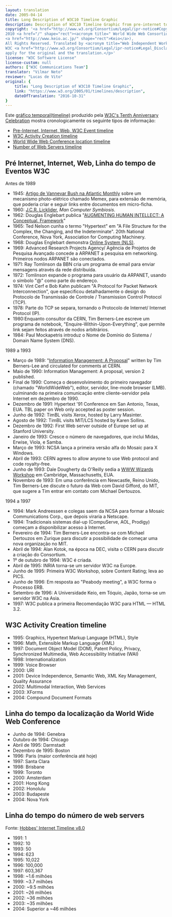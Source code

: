 ```yaml
---
layout: translation
date: 2005-04-14
title: Long Description of W3C10 Timeline Graphic
description: Description of W3C10 Timeline Graphic from pre-internet to date
copyright: '<a href="http://www.w3.org/Consortium/Legal/ipr-notice#Copyright" shape="rect">Copyright</a> of the original
2010 <a href="/" shape="rect"><acronym title=" World Wide Web Consortium">W3C</acronym></a><sup></sup> (<a href=" http://www.csail.mit.edu/" shape="rect"><acronym title=" Massachusetts Institute of Technology">MIT</acronym></a>, <a href="http://www.ercim.org/" shape="rect"><acronym title=" European Research Consortium for Informatics and Mathematics">ERCIM</acronym></a>,
<a href="http://www.keio.ac.jp/" shape="rect">Keio</a>),
All Rights Reserved. Translated by <acronym title="Web Independent Working Group">WebIWG</acronym>.
W3C <a href="http://www.w3.org/Consortium/Legal/ipr-notice#Legal_Disclaimer" shape="rect">liability</a>, <a href="http://www.w3.org/Consortium/Legal/ipr-notice#W3C_Trademarks" shape="rect">trademark</a> and <a rel="Copyright" href=" http://www.w3.org/Consortium/Legal/copyright-documents" shape="rect">document use</a> rules
apply for the original and the translation.</p>'
license: "W3C Software License"
license-custom: null
authors: ["W3C Communications Team"]
translator: "Vilmar Neto"
reviewer: "Lucas de Vito"
original: {
    title: "Long Description of W3C10 Timeline Graphic",
    link: "https://www.w3.org/2005/01/timelines/description",
    dateOfTranslation: "2016-10-31"
}
---
```


Este [gráfico temporal(timeline)](timeline-2500x998.png) produzido pela [W3C's Tenth Anniversary Celebration](/2004/09/W3C10.html) mostra cronologicamente os seguinte tipos de informação:

*   [Pre-Internet, Internet, Web, W3C Event timeline](#events)
*   [W3C Activity Creation timeline](#activities)
*   [World Wide Web Conference location timeline](#wwwconf)
*   [Number of Web Servers timeline](#servers)

## Pré Internet, Internet, Web, Linha do tempo de Eventos W3C

Antes de 1989

*   1945: [Artigo de Vannevar Bush na Atlantic Monthly](http://www.theatlantic.com/unbound/flashbks/computer/bushf.htm) sobre um mecanismo photo-elétrico chamado Memex, para extensão de memória, que poderia criar e seguir links entre documentos em micro-ficha.
*   1960: [J.C.R. Licklider](http://memex.org/licklider.html), <cite>Man Computer Symbiosis</cite>.
*   1962: Douglas Englebart publica "[AUGMENTING HUMAN INTELLECT: A Conceptual. Framework](http://www.bootstrap.org/augdocs/friedewald030402/augmentinghumanintellect/ahi62index.html)"
*   1965: Ted Nelson cunha o termo "Hypertext" em "A File Structure for the Complex, the Changing, and the Indeterminate". 20th National Conference, Nova York, Association for Computing Machinery.
*   1968: Douglas Englebart demonstra [Online System (NLS)](http://www.ibiblio.org/pioneers/englebart.html).
*   1969: Advanced Research Projects Agency/ Agência de Projetos de Pesquisa Avançado concede a ARPANET a pesquisa em networking. Primeiros nodos ARPANET são conectados.
*   1971: Ray Tomlinson da BBN cria um programa de email para enviar mensagens através da rede distribuída.
*   1972: Tomlinson expande o programa para usuário da ARPANET, usando o símbolo "@" como parte do endereço.
*   1974: Vint Cerf e Bob Kahn publicam "A Protocol for Packet Network Interconnection", que especificou detalhadamente o design do Protocolo de Transmissão de Controle / Transmission Control Protocol (TCP).
*   1978: Parte do TCP se separa, tornando o Protocolo de Internet/ Internet Protocol (IP).
*   1980:Enquanto consultor da CERN, Tim Berners-Lee escreve um programa de notebook, "Enquire-Within-Upon-Everything", que permite link sejam feitos através de nodos arbitrários.
*   1984: Paul Mockapetris introduz o Nome de Domínio do Sistema / Domain Name System (DNS).

1989 a 1993

*   Março de 1989: "[Information Management: A Proposal](http://www.w3.org/History/1989/proposal.html)" written by Tim Berners-Lee and circulated for comments at CERN.
*   Maio de 1990: Information Management: A proposal, version 2 published.
*   Final de 1990: Começa o desenvolvimento do primeiro navegador (chamado "WorldWideWeb"), editor, servidor, line-mode browser (LMB). culminando na primeira comunicação entre cliente-servidor pela Internet em dezembro de 1990.
*   Dezembro de 1991: Hypertext '91 Conference em San Antonio, Texas, EUA. TBL paper on Web only accepted as poster session.
*   Junho de 1992: TimBL visits Xerox, hosted by Larry Masinter.
*   Agosto de 1992: TimBL visits MIT/LCS hosted by Karen Sollins.
*   Dezembro de 1992: First Web server outside of Europe set up at Stanford University.
*   Janeiro de 1993: Cresce o número de navegadores, que inclui Midas, Erwise, Viola, e Samba.
*   Março de 1993: NCSA lança a primeira versão alfa do Mosaic para X Windows.
*   Abril de 1993: CERN agrees to allow anyone to use Web protocol and code royalty-free.
*   Junho de 1993: Dale Dougherty da O'Reilly sedia a [WWW Wizards Workshop](http://www.w3.org/History/1994/WWW/WorkingNotes/Overview.html#z45) em Cambridge, Massachusetts, EUA.
*   Novembro de 1993: Em uma conferência em Newcastle, Reino Unido, Tim Berners-Lee discute o futuro da Web com David Gifford, do MIT, que sugere a Tim entrar em contato com Michael Dertouzos.

1994 a 1997

*   1994: Mark Andreessen e colegas saem da NCSA para formar a Mosaic Communications Corp., que depois viraria a Netscape.
*   1994: Tradicionais sistemas dial-up (CompuServe, AOL, Prodigy) começam a disponibilizar acesso à Internet.
*   Fevereiro de 1994: Tim Berners-Lee encontra-se com Michael Dertouzos em Zurique para discutir a possibilidade de começar uma nova organização no MIT.
*   Abril de 1994: Alan Kotok, na época na DEC, visita o CERN para discutir a criação do Consortium.
*   1º de outubro de 1994: W3C é criada.
*   Abril de 1995: INRIA torna-se um servidor W3C na Europe.
*   Junho de 1995: Primeira W3C Workshop, sobre Content Rating; leva ao PICS.
*   Junho de 1996: Em resposta ao "Peabody meeting", a W3C forma o Processo ERB.
*   Setembro de 1996: A Universidade Keio, em Tóquio, Japão, torna-se um servidor W3C na Asia.
*   1997: W3C publica a primeira Recomendação W3C para HTML — HTML 3.2.

## W3C Activity Creation timeline

*   1995: Graphics, Hypertext Markup Language (HTML), Style
*   1996: Math, Extensible Markup Language (XML)
*   1997: Document Object Model (DOM), Patent Policy, Privacy, Synchronized Multimedia, Web Accessibility Initiative (WAI)
*   1998: Internationalization
*   1999: Voice Browser
*   2000: URI
*   2001: Device Independence, Semantic Web, XML Key Management, Quality Assurance
*   2002: Multimodal Interaction, Web Services
*   2003: XForms
*   2004: Compound Document Formats

## Linha do tempo da localização da World Wide Web Conference

*   Junho de 1994: Genebra
*   Outubro de 1994: Chicago
*   Abril de 1995: Darmstadt
*   Dezembro de 1995: Boston
*   1996: Paris (maior conferência até hoje)
*   1997: Santa Clara
*   1998: Brisbane
*   1999: Toronto
*   2000: Amsterdam
*   2001: Hong Kong
*   2002: Honolulu
*   2003: Budapeste
*   2004: Nova York

## Linha do tempo do número de web servers

Fonte: [Hobbes' Internet Timeline v8.0](http://www.zakon.org/robert/internet/timeline/#Growth)

*   1991: 1
*   1992: 10
*   1993: 50
*   1994: 623
*   1995: 10,022
*   1996: 100,000
*   1997: 603,367
*   1998: ~1.6 milhões
*   1999: ~3.7 milhões
*   2000: ~9.5 milhões
*   2001: ~26 milhões
*   2002: ~36 milhões
*   2003: ~35 milhões
*   2004: Superior a ~46 milhões

